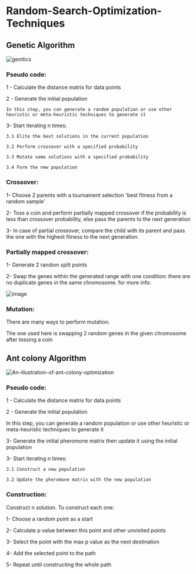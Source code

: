 # Random-Search-Optimization-Techniques

## Genetic Algorithm

![genitics](https://user-images.githubusercontent.com/43317809/223312810-0f39a068-fdc1-4656-9044-d4c402bd8153.jpg)


### Pseudo code:

1 - Calculate the distance matrix for data points

2 - Generate the initial population
	
	In this step, you can generate a random population or use other heuristic or meta-heuristic techniques to generate it

3- Start iterating n times:

	3.1 Elite the best solutions in the current population
  
	3.2 Perform crossover with a specified probability
  
	3.3 Mutate some solutions with a specified probability
  
	3.4 Form the new population
  
  
### Crossover:

1- Choose 2 parents with a tournament selection 'best fitness from a random sample'

2- Toss a coin and perform partially mapped crossover if the probability is less than crossover probability, else pass the parents to the next generation

3- In case of partial crossover, compare the child with its parent and pass the one with the highest fitness to the next generation.


### Partially mapped crossover:

1- Generate 2 random split points

2- Swap the genes within the generated range with one condition: there are no duplicate genes in the same chromosome. for more info: 

![image](https://user-images.githubusercontent.com/43317809/223313035-9ab487d7-ed24-463e-b04a-3770306b092e.png)


### Mutation:

There are many ways to perform mutation.

The one used here is swapping 2 random genes in the given chromosome after tossing a coin



## Ant colony Algorithm


![An-illustration-of-ant-colony-optimization](https://user-images.githubusercontent.com/43317809/223312922-0498762c-47bc-427b-b172-a0f3ed3afbc6.png)



### Pseudo code:

1 - Calculate the distance matrix for data points

2 - Generate the initial population

In this step, you can generate a random population or use other heuristic or meta-heuristic techniques to generate it

3- Generate the initial pheromone matrix then update it using the initial population

3- Start iterating n times:

	3.1 Construct a new population

	3.2 Update the pheromone matrix with the new population
  

### Construction:

Construct n solution. To construct each one:

1- Choose a random point as a start

2- Calculate p value between this point and other unvisited points

3- Select the point with the max p value as the next destination

4- Add the selected point to the path 

5- Repeat until constructing the whole path

